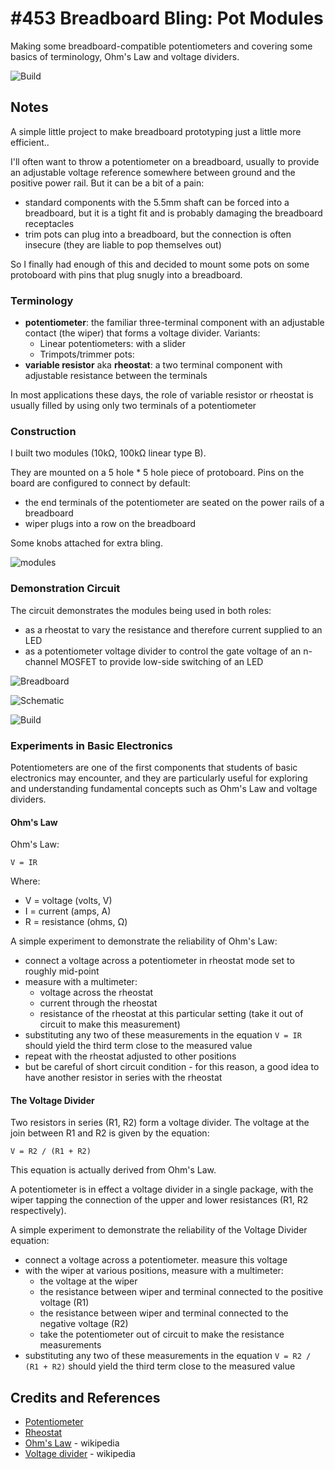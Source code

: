 # #453 Breadboard Bling: Pot Modules

Making some breadboard-compatible potentiometers and covering some basics of terminology, Ohm's Law and voltage dividers.

![Build](./assets/PotModules_build.jpg?raw=true)

## Notes

A simple little project to make breadboard prototyping just a little more efficient..

I'll often want to throw a potentiometer on a breadboard, usually to provide an adjustable voltage reference
somewhere between ground and the positive power rail. But it can be a bit of a pain:

* standard components with the 5.5mm shaft can be forced into a breadboard, but it is a tight fit and is probably damaging the breadboard receptacles
* trim pots can plug into a breadboard, but the connection is often insecure (they are liable to pop themselves out)

So I finally had enough of this and decided to mount some pots on some protoboard with pins that plug snugly into a breadboard.

### Terminology

* **potentiometer**: the familiar three-terminal component with an adjustable contact (the wiper) that forms a voltage divider. Variants:
    * Linear potentiometers: with a slider
    * Trimpots/trimmer pots:
* **variable resistor** aka **rheostat**: a two terminal component with adjustable resistance between the terminals

In most applications these days, the role of variable resistor or rheostat is usually filled by using only two terminals of a potentiometer

### Construction

I built two modules (10kΩ, 100kΩ linear type B).

They are mounted on a 5 hole * 5 hole piece of protoboard.
Pins on the board are configured to connect by default:

* the end terminals of the potentiometer are seated on the power rails of a breadboard
* wiper plugs into a row on the breadboard

Some knobs attached for extra bling.

![modules](./assets/modules.jpg?raw=true)

### Demonstration Circuit

The circuit demonstrates the modules being used in both roles:

* as a rheostat to vary the resistance and therefore current supplied to an LED
* as a potentiometer voltage divider to control the gate voltage of an n-channel MOSFET to provide low-side switching of an LED

![Breadboard](./assets/PotModules_bb.jpg?raw=true)

![Schematic](./assets/PotModules_schematic.jpg?raw=true)

![Build](./assets/PotModules_build.jpg?raw=true)

### Experiments in Basic Electronics

Potentiometers are one of the first components that students of basic electronics may encounter,
and they are particularly useful for exploring and understanding fundamental concepts such as
Ohm's Law and voltage dividers.

#### Ohm's Law

Ohm's Law:

    V = IR

Where:

* V = voltage (volts, V)
* I = current (amps, A)
* R = resistance (ohms, Ω)

A simple experiment to demonstrate the reliability of Ohm's Law:

* connect a voltage across a potentiometer in rheostat mode set to roughly mid-point
* measure with a multimeter:
    * voltage across the rheostat
    * current through the rheostat
    * resistance of the rheostat at this particular setting (take it out of circuit to make this measurement)
* substituting any two of these measurements in the equation `V = IR` should yield the third term close to the measured value
* repeat with the rheostat adjusted to other positions
* but be careful of short circuit condition - for this reason, a good idea to have another resistor in series with the rheostat

#### The Voltage Divider

Two resistors in series (R1, R2) form a voltage divider.
The voltage at the join between R1 and R2 is given by the equation:

    V = R2 / (R1 + R2)

This equation is actually derived from Ohm's Law.

A potentiometer is in effect a voltage divider in a single package, with the wiper tapping the connection of the upper and lower resistances (R1, R2 respectively).

A simple experiment to demonstrate the reliability of the Voltage Divider equation:

* connect a voltage across a potentiometer. measure this voltage
* with the wiper at various positions, measure with a multimeter:
    * the voltage at the wiper
    * the resistance between wiper and terminal connected to the positive voltage (R1)
    * the resistance between wiper and terminal connected to the negative voltage (R2)
    * take the potentiometer  out of circuit to make the resistance measurements
* substituting any two of these measurements in the equation `V = R2 / (R1 + R2)` should yield the third term close to the measured value

## Credits and References

* [Potentiometer](https://en.wikipedia.org/wiki/Potentiometer)
* [Rheostat](https://en.wikipedia.org/wiki/Potentiometer#Rheostat)
* [Ohm's Law](https://en.wikipedia.org/wiki/Ohm%27s_law) - wikipedia
* [Voltage divider](https://en.wikipedia.org/wiki/Voltage_divider) - wikipedia
